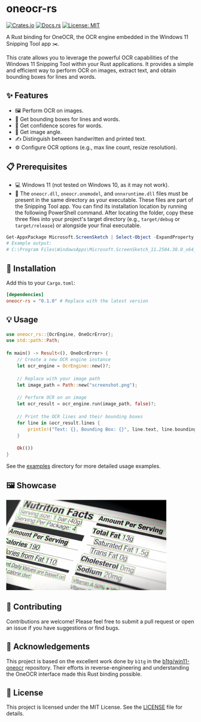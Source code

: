 # oneocr-rs

[![Crates.io](https://img.shields.io/crates/v/oneocr-rs.svg)](https://crates.io/crates/oneocr-rs)
[![Docs.rs](https://docs.rs/oneocr-rs/badge.svg)](https://docs.rs/oneocr-rs)
[![License: MIT](https://img.shields.io/badge/License-MIT-yellow.svg)](https://opensource.org/licenses/MIT)

A Rust binding for OneOCR, the OCR engine embedded in the Windows 11 Snipping Tool app ✂️.

This crate allows you to leverage the powerful OCR capabilities of the Windows 11 Snipping Tool within your Rust applications. It provides a simple and efficient way to perform OCR on images, extract text, and obtain bounding boxes for lines and words.

## ✨ Features

-   🖼️ Perform OCR on images.
-   📏 Get bounding boxes for lines and words.
-   💯 Get confidence scores for words.
-   📐 Get image angle.
-   ✍️ Distinguish between handwritten and printed text.
-   ⚙️ Configure OCR options (e.g., max line count, resize resolution).

## 📋 Prerequisites

-   💻 Windows 11 (not tested on Windows 10, as it may not work).
-   📄 The `oneocr.dll`, `oneocr.onemodel`, and `onnxruntime.dll` files must be present in the same directory as your executable. These files are part of the Snipping Tool app. You can find its installation location by running the following PowerShell command. After locating the folder, copy these three files into your project's target directory (e.g., `target/debug` or `target/release`) or alongside your final executable.
```powershell
Get-AppxPackage Microsoft.ScreenSketch | Select-Object -ExpandProperty InstallLocation
# Example output: 
# C:\Program Files\WindowsApps\Microsoft.ScreenSketch_11.2504.38.0_x64__8wekyb3d8bbwe
```

## 🚀 Installation

Add this to your `Cargo.toml`:

```toml
[dependencies]
oneocr-rs = "0.1.0" # Replace with the latest version
```

## 💡 Usage

```rust
use oneocr_rs::{OcrEngine, OneOcrError};
use std::path::Path;

fn main() -> Result<(), OneOcrError> {
    // Create a new OCR engine instance
    let ocr_engine = OcrEngine::new()?;

    // Replace with your image path
    let image_path = Path::new("screenshot.png"); 

    // Perform OCR on an image
    let ocr_result = ocr_engine.run(image_path, false)?;

    // Print the OCR lines and their bounding boxes
    for line in &ocr_result.lines {
        println!("Text: {}, Bounding Box: {}", line.text, line.bounding_box);
    }

    Ok(())
}
```

See the [examples](examples) directory for more detailed usage examples.

## 🖼️ Showcase
<img src="https://raw.githubusercontent.com/wangfu91/oneocr-rs/master/assets/bbox_draw.jpg" height="240" alt="Bounding box draw of OCR result" />

## 🙌 Contributing

Contributions are welcome! Please feel free to submit a pull request or open an issue if you have suggestions or find bugs.

## 🙏 Acknowledgements

This project is based on the excellent work done by `b1tg` in the [b1tg/win11-oneocr](https://github.com/b1tg/win11-oneocr) repository. Their efforts in reverse-engineering and understanding the OneOCR interface made this Rust binding possible.

## 📜 License

This project is licensed under the MIT License. See the [LICENSE](LICENSE) file for details.
